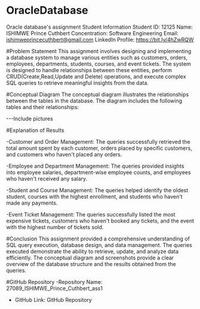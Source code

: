 # OracleDatabase
Oracle database's assignment
Student Information
   Student ID: 12125
   Name: ISHIMWE Prince Cuthbert
   Concentration: Software Engineering
   Email: ishimweprincecuthbert@gmail.com
   LinkedIn Profile: https://bit.ly/4hZwRQW

#Problem Statement
This assignment involves designing and implementing a database system to manage various entities such as customers, orders, employees, departments, students, courses, and event tickets. The system is designed to handle relationships between these entities, perform CRUD(Create,Read,Update and Delete) operations, and execute complex SQL queries to retrieve meaningful insights from the data.

#Conceptual Diagram
The conceptual diagram illustrates the relationships between the tables in the database. The diagram includes the following tables and their relationships:

  ---Include pictures

#Explanation of Results

-Customer and Order Management: The queries successfully retrieved the total amount spent by each customer, orders placed by specific customers, and customers who haven't placed any orders.

-Employee and Department Management: The queries provided insights into employee salaries, department-wise employee counts, and employees who haven't received any salary.

-Student and Course Management: The queries helped identify the oldest student, courses with the highest enrollment, and students who haven't made any payments.

-Event Ticket Management: The queries successfully listed the most expensive tickets, customers who haven't booked any tickets, and the event with the highest number of tickets sold.

#Conclusion
This assignment provided a comprehensive understanding of SQL query execution, database design, and data management. The queries executed demonstrate the ability to retrieve, update, and analyze data efficiently. The conceptual diagram and screenshots provide a clear overview of the database structure and the results obtained from the queries.

#GitHub Repository
 -Repository Name: 27089_ISHIMWE_Prince_Cuthbert_ass1
- GitHub Link: GitHub Repository

